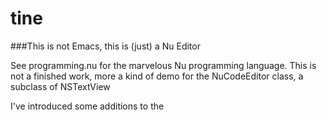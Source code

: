 # tine
###This is not Emacs, this is (just) a Nu Editor

See programming.nu for the marvelous Nu programming language.
This is not a finished work,
more a kind of demo for the NuCodeEditor class, 
a subclass of NSTextView

I've introduced some additions to the 